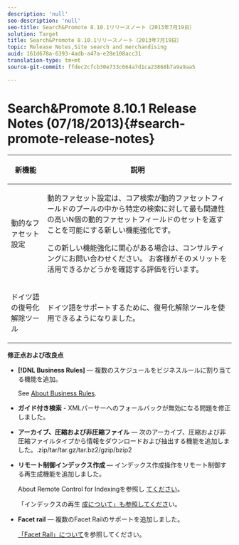```yaml
---
description: 'null'
seo-description: 'null'
seo-title: Search&Promote 8.10.1リリースノート（2013年7月19日）
solution: Target
title: Search&Promote 8.10.1リリースノート（2013年7月19日）
topic: Release Notes,Site search and merchandising
uuid: 161d678a-6393-4adb-a47a-e28e108acc31
translation-type: tm+mt
source-git-commit: ffdec2cfcb30e733c664a7d1ca23868b7a9a9aa5

---
```



# Search&amp;Promote 8.10.1 Release Notes (07/18/2013){#search-promote-release-notes}

<table> 
 <thead> 
  <tr> 
   <th colname="col1" class="entry"> <p>新機能 </p> </th> 
   <th colname="col2" class="entry"> <p>説明 </p> </th> 
  </tr> 
 </thead>
 <tbody> 
  <tr> 
   <td colname="col1"> <p>動的なファセット設定 </p> </td> 
   <td colname="col2"> <p> 動的ファセット設定は、コア検索が動的ファセットフィールドのプールの中から特定の検索に対して最も関連性の高いN個の動的ファセットフィールドのセットを返すことを可能にする新しい機能強化です。 </p> <p> この新しい機能強化に関心がある場合は、コンサルティングにお問い合わせください。 お客様がそのメリットを活用できるかどうかを確認する評価を行います。 </p> </td> 
  </tr> 
  <tr> 
   <td colname="col1"> <p>ドイツ語の復号化解除ツール </p> </td> 
   <td colname="col2"> <p> ドイツ語をサポートするために、復号化解除ツールを使用できるようになりました。 </p> </td> 
  </tr> 
 </tbody> 
</table>

**修正点および改良点**

* **[!DNL Business Rules]**  — 複数のスケジュールをビジネスルールに割り当てる機能を追加。

   See [About Business Rules](../c-about-rules-menu/c-about-business-rules.md#concept_2A93D76216754D3D8412CDEA00BD26BD).

* **ガイド付き検索** - XMLパーサーへのフォールバックが無効になる問題を修正しました。
* **アーカイブ、圧縮および非圧縮ファイル** — 次のアーカイブ、圧縮および非圧縮ファイルタイプから情報をダウンロードおよび抽出する機能を追加しました。.zip/tar/tar.gz/tar.bz2/gzip/bzip2
* **リモート制御インデックス作成** — インデックス作成操作をリモート制御する再生成機能を追加しました。

   About Remote Control for Indexingを参照し [てください](../c-about-index-menu/c-about-remote-control-for-indexing.md#concept_C79B322190E84106A434E5C6D4A4118F)。

   「インデックスの再生 [成について」も参照してくださ](../c-about-index-menu/c-about-regenerate-index.md#concept_6CBE6B8D18EF47D293091CBA542245FA)い。

* **Facet rail** — 複数のFacet Railのサポートを追加しました。

   [「Facet Rail」について](../c-about-design-menu/c-about-facet-rails.md#concept_1FDC8BCDFFC84A0889DA670F63D5F6DB)を参照してください。

